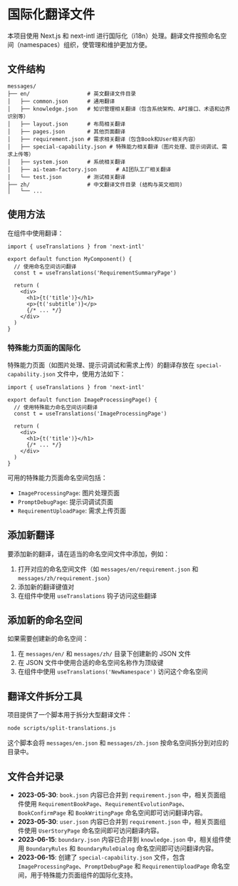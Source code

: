 # 国际化翻译文件

本项目使用 Next.js 和 next-intl 进行国际化（i18n）处理。翻译文件按照命名空间（namespaces）组织，使管理和维护更加方便。

## 文件结构

```
messages/
├── en/                  # 英文翻译文件目录
│   ├── common.json      # 通用翻译
│   ├── knowledge.json   # 知识管理相关翻译（包含系统架构、API接口、术语和边界识别等）
│   ├── layout.json      # 布局相关翻译
│   ├── pages.json       # 其他页面翻译
│   ├── requirement.json # 需求相关翻译（包含Book和User相关内容）
│   ├── special-capability.json # 特殊能力相关翻译（图片处理、提示词调试、需求上传等）
│   ├── system.json      # 系统相关翻译
│   ├── ai-team-factory.json      # AI团队工厂相关翻译
│   └── test.json        # 测试相关翻译
├── zh/                  # 中文翻译文件目录 (结构与英文相同)
│   └── ...
```

## 使用方法

在组件中使用翻译：

```tsx
import { useTranslations } from 'next-intl'

export default function MyComponent() {
  // 使用命名空间访问翻译
  const t = useTranslations('RequirementSummaryPage')
  
  return (
    <div>
      <h1>{t('title')}</h1>
      <p>{t('subtitle')}</p>
      {/* ... */}
    </div>
  )
}
```

### 特殊能力页面的国际化

特殊能力页面（如图片处理、提示词调试和需求上传）的翻译存放在 `special-capability.json` 文件中，使用方法如下：

```tsx
import { useTranslations } from 'next-intl'

export default function ImageProcessingPage() {
  // 使用特殊能力命名空间访问翻译
  const t = useTranslations('ImageProcessingPage')
  
  return (
    <div>
      <h1>{t('title')}</h1>
      {/* ... */}
    </div>
  )
}
```

可用的特殊能力页面命名空间包括：
- `ImageProcessingPage`: 图片处理页面
- `PromptDebugPage`: 提示词调试页面
- `RequirementUploadPage`: 需求上传页面

## 添加新翻译

要添加新的翻译，请在适当的命名空间文件中添加，例如：

1. 打开对应的命名空间文件（如 `messages/en/requirement.json` 和 `messages/zh/requirement.json`）
2. 添加新的翻译键值对
3. 在组件中使用 `useTranslations` 钩子访问这些翻译

## 添加新的命名空间

如果需要创建新的命名空间：

1. 在 `messages/en/` 和 `messages/zh/` 目录下创建新的 JSON 文件
2. 在 JSON 文件中使用合适的命名空间名称作为顶级键
3. 在组件中使用 `useTranslations('NewNamespace')` 访问这个命名空间

## 翻译文件拆分工具

项目提供了一个脚本用于拆分大型翻译文件：

```bash
node scripts/split-translations.js
```

这个脚本会将 `messages/en.json` 和 `messages/zh.json` 按命名空间拆分到对应的目录中。

## 文件合并记录

- **2023-05-30**: `book.json` 内容已合并到 `requirement.json` 中，相关页面组件使用 `RequirementBookPage`、`RequirementEvolutionPage`、`BookConfirmPage` 和 `BookWritingPage` 命名空间即可访问翻译内容。
- **2023-05-30**: `user.json` 内容已合并到 `requirement.json` 中，相关页面组件使用 `UserStoryPage` 命名空间即可访问翻译内容。
- **2023-06-15**: `boundary.json` 内容已合并到 `knowledge.json` 中，相关组件使用 `BoundaryRules` 和 `BoundaryRuleDialog` 命名空间即可访问翻译内容。
- **2023-06-15**: 创建了 `special-capability.json` 文件，包含 `ImageProcessingPage`、`PromptDebugPage` 和 `RequirementUploadPage` 命名空间，用于特殊能力页面组件的国际化支持。 